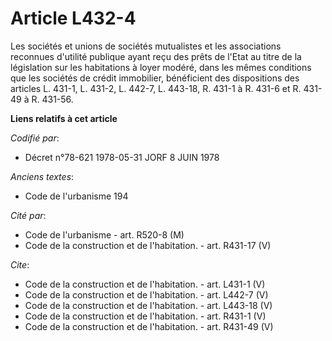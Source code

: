 # Article L432-4

Les sociétés et unions de sociétés mutualistes et les associations reconnues d'utilité publique ayant reçu des prêts de
l'Etat au titre de la législation sur les habitations à loyer modéré, dans les mêmes conditions que les sociétés de crédit
immobilier, bénéficient des dispositions des articles L. 431-1, L. 431-2, L. 442-7, L. 443-18, R. 431-1 à R. 431-6 et R.
431-49 à R. 431-56.

**Liens relatifs à cet article**

_Codifié par_:

  - Décret n°78-621 1978-05-31 JORF 8 JUIN 1978

_Anciens textes_:

  - Code de l'urbanisme 194

_Cité par_:

  - Code de l'urbanisme - art. R520-8 (M)
  - Code de la construction et de l'habitation. - art. R431-17 (V)

_Cite_:

  - Code de la construction et de l'habitation. - art. L431-1 (V)
  - Code de la construction et de l'habitation. - art. L442-7 (V)
  - Code de la construction et de l'habitation. - art. L443-18 (V)
  - Code de la construction et de l'habitation. - art. R431-1 (V)
  - Code de la construction et de l'habitation. - art. R431-49 (V)
